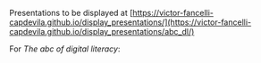 Presentations to be displayed at [https://victor-fancelli-capdevila.github.io/display_presentations/](https://victor-fancelli-capdevila.github.io/display_presentations/abc_dl/)

For _The abc of digital literacy_:
